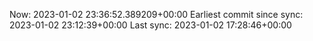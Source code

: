 Now: 2023-01-02 23:36:52.389209+00:00 Earliest commit since sync: 2023-01-02 23:12:39+00:00 Last sync: 2023-01-02 17:28:46+00:00
